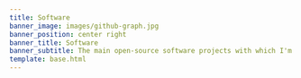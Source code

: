 ```yaml
---
title: Software
banner_image: images/github-graph.jpg
banner_position: center right
banner_title: Software
banner_subtitle: The main open-source software projects with which I'm involved
template: base.html
---
```


